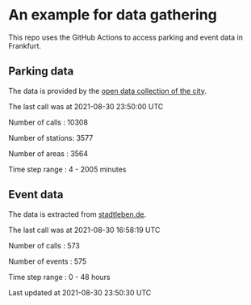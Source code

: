 # An example for data gathering

This repo uses the GitHub Actions to access parking and event data in Frankfurt.

## Parking data
The data is provided by the [open data collection of the city](https://www.offenedaten.frankfurt.de/).

The last call was at 2021-08-30 23:50:00 UTC

Number of calls   : 10308

Number of stations:  3577

Number of areas   :  3564

Time step range   :     4 -  2005 minutes


## Event data
The data is extracted from [stadtleben.de](https://stadtleben.de/frankfurt/).

The last call was at 2021-08-30 16:58:19 UTC

Number of calls   : 573

Number of events  : 575

Time step range   :   0 -  48 hours


Last updated at 2021-08-30 23:50:30 UTC
